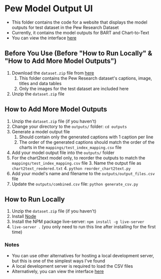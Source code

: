 # Pew Model Output UI
- This folder contains the code for a website that displays the model outputs for test dataset in the Pew Research Dataset
- Currently, it contains the model outputs for BART and Chart-to-Text
- You can view the interface [here](https://rtkleong10-pew-model-outputs.herokuapp.com/)

## Before You Use (Before "How to Run Locally" & "How to Add More Model Outputs")
1. Download the `dataset.zip` file from [here](https://drive.google.com/file/d/1tcRhfP7UcF-1jMbJCXbjWmUwsmLK4aq_/view?usp=sharing)
	1. This folder contains the Pew Research dataset's captions, image, titles and data tables
	2. Only the images for the test dataset are included here
2. Unzip the `dataset.zip` file

## How to Add More Model Outputs
1. Unzip the `dataset.zip` file (if you haven't)
2. Change your directory to the `outputs/` folder: `cd outputs`
3. Generate a model output file
	1. Should contain only the generated captions with 1 caption per line
	2. The order of the generated captions should match the order of the charts in the `mappings/test_index_mapping.csv` file
4. Add your model output file into the `outputs/` folder
5. For the chart2text model only, to reorder the outputs to match the `mappings/test_index_mapping.csv` file
	3. Name the output file as `chart2text_reodered.txt`
	4. `python reorder_chart2text.py`
6. Add your model's name and filename to the `outputs/output_files.csv` file
7. Update the `outputs/combined.csv` file: `python generate_csv.py`

## How to Run Locally
1. Unzip the `dataset.zip` file (if you haven't)
2. Install [Node](https://nodejs.org/en/)
3. Install the NPM package live-server: `npm install -g live-server`
4. `live-server .` (you only need to run this line after installing for the first time)

### Notes
- You can use other alternatives for hosting a local development server, but this is one of the simplest ways I've found
- A local development server is required to load the CSV files
- Alternatively, you can view the interface [here](https://rtkleong10-pew-model-outputs.herokuapp.com/)
